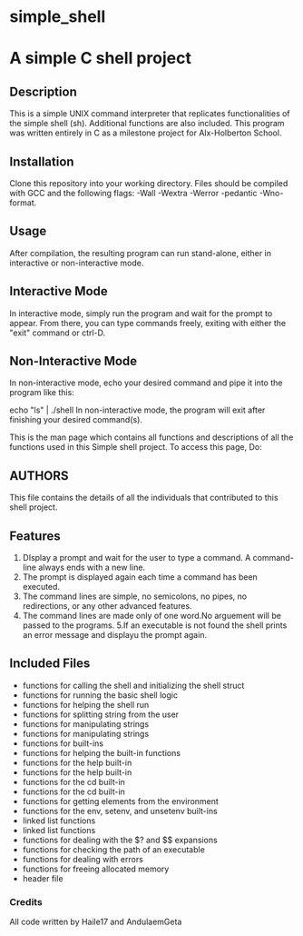 # simple_shell

# A simple C shell project

## Description

This is a simple UNIX command interpreter that replicates functionalities of the simple shell (sh). Additional functions are also included. This program was written entirely in C as a milestone project for Alx-Holberton School.

## Installation

Clone this repository into your working directory. Files should be compiled with GCC and the following flags: -Wall -Wextra -Werror -pedantic -Wno-format.

## Usage

After compilation, the resulting program can run stand-alone, either in interactive or non-interactive mode.

## Interactive Mode

In interactive mode, simply run the program and wait for the prompt to appear. From there, you can type commands freely, exiting with either the "exit" command or ctrl-D.

## Non-Interactive Mode

In non-interactive mode, echo your desired command and pipe it into the program like this:

echo "ls" | ./shell
In non-interactive mode, the program will exit after finishing your desired command(s).

This is the man page which contains all functions and descriptions of all the functions used in this Simple shell project. To access this page, Do:

## AUTHORS

This file contains the details of all the individuals that contributed to this shell project.

## Features

1. DIsplay a prompt and wait for the user to type a command. A command-line always ends with a new line.
2. The prompt is displayed again each time a command has been executed.
3. The command lines are simple, no semicolons, no pipes, no redirections, or any other advanced features.
4. The command lines are made only of one word.No arguement will be passed to the programs.
5.If an executable is not found the shell prints an error message and displayu the prompt again.
## Included Files 
-  functions for calling the shell and initializing the shell struct
-  functions for running the basic shell logic
-  functions for helping the shell run
-  functions for splitting string from the user
-  functions for manipulating strings
-  functions for manipulating strings
-  functions for built-ins
-  functions for helping the built-in functions
-  functions for the help built-in
-  functions for the help built-in
-  functions for the cd built-in
-  functions for the cd built-in
-  functions for getting elements from the environment
-  functions for the env, setenv, and unsetenv built-ins
-  linked list functions
-  linked list functions
-  functions for dealing with the $? and $\$ expansions
-  functions for checking the path of an executable
-  functions for dealing with errors
-  functions for freeing allocated memory
-  header file

### Credits

All code written by Haile17 and AndulaemGeta
